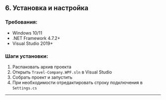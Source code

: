 ## 6. Установка и настройка

### Требования:

- Windows 10/11
- .NET Framework 4.7.2+
- Visual Studio 2019+

### Шаги установки:

1. Распаковать архив проекта
2. Открыть `Travel-Company.WPF.sln` в Visual Studio
3. Собрать проект и запустить
4. При необходимости отредактировать строку подключения в `Settings.cs`

---
